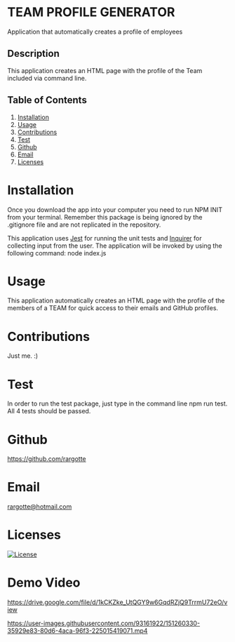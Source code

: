 # TEAM PROFILE GENERATOR
Application that automatically creates a profile of employees 

## Description
This application creates an HTML page with the profile of the Team included via command line.

  ## Table of Contents
  1. [Installation](#Installation)
  2. [Usage](#Usage)
  3. [Contributions](#Contributions)
  4. [Test](#Test)
  5. [Github](#Github)
  6. [Email](#Email)
  7. [Licenses](#Licenses)

  # Installation
  Once you download the app into your computer you need to run NPM INIT from your terminal.
  Remember this package is being ignored by the .gitignore file and are not replicated in the repository.
  
  This application uses [Jest](https://www.npmjs.com/package/jest) for running the unit tests and [Inquirer](https://www.npmjs.com/package/inquirer) for collecting input from the user. The application will be invoked by using the following command:
  node index.js

  # Usage
  This application automatically creates an HTML page with the profile of the members of a TEAM for quick access to their emails and GitHub profiles.

  # Contributions
  Just me. :)

  # Test
  In order to run the test package, just type in the command line npm run test. All 4 tests should be passed.

   # Github
  https://github.com/rargotte

  # Email
  rargotte@hotmail.com

  # Licenses
  [![License](https://img.shields.io/badge/License-Apache_2.0-blue.svg)](https://opensource.org/licenses/Apache-2.0)
  
  # Demo Video
  https://drive.google.com/file/d/1kCKZke_UtQGY9w6GqdRZjQ9TrrmU72eO/view
  

https://user-images.githubusercontent.com/93161922/151260330-35929e83-80d6-4aca-96f3-225015419071.mp4


  

